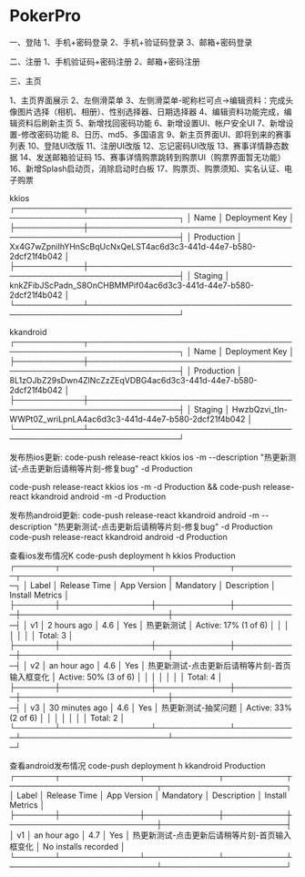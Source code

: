 # PokerPro
一、登陆
1、手机+密码登录
2、手机+验证码登录
3、邮箱+密码登录

二、注册
1、手机验证码+密码注册
2、邮箱+密码注册

三、主页

1、主页界面展示
2、左侧滑菜单
3、左侧滑菜单-昵称栏可点->编辑资料：完成头像图片选择（相机、相册）、性别选择器、日期选择器
4、编辑资料功能完成，编辑资料后刷新主页
5、新增找回密码功能
6、新增设置UI、帐户安全UI
7、新增设置-修改密码功能
8、日历、md5、多国语言
9、新主页界面UI、即将到来的赛事列表
10、登陆UI改版
11、注册UI改版
12、忘记密码UI改版
13、赛事详情静态数据
14、发送邮箱验证码
15、赛事详情购票跳转到购票UI（购票界面暂无功能）
16、新增Splash启动页，消除启动时白板
17、购票页、购票须知、实名认证、电子购票

kkios
┌────────────┬──────────────────────────────────────────────────────────────────┐
│ Name       │ Deployment Key                                                   │
├────────────┼──────────────────────────────────────────────────────────────────┤
│ Production │ Xx4G7wZpniIhYHnScBqUcNxQeLST4ac6d3c3-441d-44e7-b580-2dcf21f4b042 │
├────────────┼──────────────────────────────────────────────────────────────────┤
│ Staging    │ knkZFibJScPadn_S8OnCHBMMPif04ac6d3c3-441d-44e7-b580-2dcf21f4b042 │
└────────────┴──────────────────────────────────────────────────────────────────┘

kkandroid
┌────────────┬──────────────────────────────────────────────────────────────────┐
│ Name       │ Deployment Key                                                   │
├────────────┼──────────────────────────────────────────────────────────────────┤
│ Production │ 8L1zOJbZ29sDwn4ZlNcZzZEqVDBG4ac6d3c3-441d-44e7-b580-2dcf21f4b042 │
├────────────┼──────────────────────────────────────────────────────────────────┤
│ Staging    │ HwzbQzvi_tIn-WWPt0Z_wriLpnLA4ac6d3c3-441d-44e7-b580-2dcf21f4b042 │
└────────────┴──────────────────────────────────────────────────────────────────┘


发布热ios更新:
code-push release-react kkios ios -m --description "热更新测试-点击更新后请稍等片刻-修复bug" -d Production

code-push release-react kkios ios -m -d Production &&
code-push release-react kkandroid android -m -d Production

发布热android更新:
code-push release-react kkandroid android -m --description "热更新测试-点击更新后请稍等片刻-修复bug" -d Production
code-push release-react kkandroid android  -d Production

查看ios发布情况K
 code-push deployment h kkios Production
┌───────┬────────────────┬─────────────┬───────────┬──────────────────────────┬──────────────────────┐
│ Label │ Release Time   │ App Version │ Mandatory │ Description              │ Install Metrics      │
├───────┼────────────────┼─────────────┼───────────┼──────────────────────────┼──────────────────────┤
│ v1    │ 2 hours ago    │ 4.6         │ Yes       │ 热更新测试                    │ Active: 17% (1 of 6) │
│       │                │             │           │                          │ Total: 3             │
├───────┼────────────────┼─────────────┼───────────┼──────────────────────────┼──────────────────────┤
│ v2    │ an hour ago    │ 4.6         │ Yes       │ 热更新测试-点击更新后请稍等片刻-首页输入框变化 │ Active: 50% (3 of 6) │
│       │                │             │           │                          │ Total: 4             │
├───────┼────────────────┼─────────────┼───────────┼──────────────────────────┼──────────────────────┤
│ v3    │ 30 minutes ago │ 4.6         │ Yes       │ 热更新测试-抽奖问题               │ Active: 33% (2 of 6) │
│       │                │             │           │                          │ Total: 2             │
└───────┴────────────────┴─────────────┴───────────┴──────────────────────────┴──────────────────────┘


查看android发布情况
 code-push deployment h kkandroid Production
┌───────┬──────────────┬─────────────┬───────────┬──────────────────────────┬──────────────────────┐
│ Label │ Release Time │ App Version │ Mandatory │ Description              │ Install Metrics      │
├───────┼──────────────┼─────────────┼───────────┼──────────────────────────┼──────────────────────┤
│ v1    │ an hour ago  │ 4.7         │ Yes       │ 热更新测试-点击更新后请稍等片刻-首页输入框变化 │ No installs recorded │
└───────┴──────────────┴─────────────┴───────────┴──────────────────────────┴──────────────────────┘

